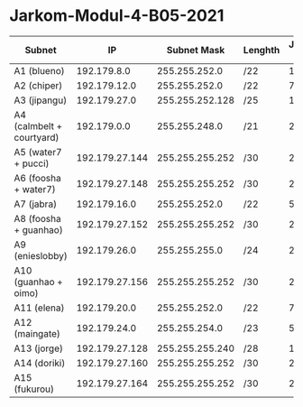 # Jarkom-Modul-4-B05-2021

| Subnet  | IP | Subnet Mask  | Lenghth | Jumlah IP |
| ------------- | ------------- | ------------- | ------------- | ------------- |
| A1 (blueno) | 192.179.8.0 | 255.255.252.0 | /22 | 1001 |
| A2 (chiper) | 192.179.12.0 | 255.255.252.0 | /22 | 701 |
| A3 (jipangu) | 192.179.27.0 | 255.255.252.128 | /25 | 101 |
| A4 (calmbelt + courtyard) | 192.179.0.0 | 255.255.248.0 | /21 | 2021 |
| A5 (water7 + pucci) | 192.179.27.144 | 255.255.255.252 | /30 | 2 |
| A6 (foosha + water7) | 192.179.27.148 | 255.255.255.252 | /30 | 2 |
| A7 (jabra) | 192.179.16.0 | 255.255.252.0 | /22 | 521 |
| A8 (foosha + guanhao) | 192.179.27.152 | 255.255.255.252 | /30 | 2 |
| A9 (enieslobby) | 192.179.26.0 | 255.255.255.0 | /24 | 251 |
| A10 (guanhao + oimo) | 192.179.27.156 | 255.255.255.252 | /30 | 2 |
| A11 (elena) | 192.179.20.0 | 255.255.252.0 | /22 | 721 |
| A12 (maingate) | 192.179.24.0 | 255.255.254.0 | /23 | 501 |
| A13 (jorge) | 192.179.27.128 | 255.255.255.240 | /28 | 13 |
| A14 (doriki) | 192.179.27.160 | 255.255.255.252 | /30 | 2 |
| A15 (fukurou) | 192.179.27.164 | 255.255.255.252 | /30 | 2 |
